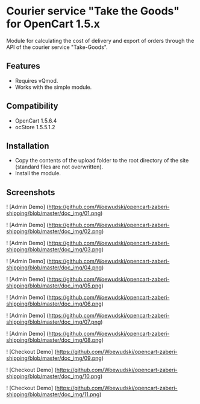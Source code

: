 # Courier service "Take the Goods" for OpenCart 1.5.x

Module for calculating the cost of delivery and export of orders through the API of the courier service "Take-Goods".

## Features

- Requires vQmod.
- Works with the simple module.

## Compatibility

- OpenCart 1.5.6.4
- ocStore 1.5.5.1.2

## Installation

- Copy the contents of the upload folder to the root directory of the site (standard files are not overwritten).
- Install the module.

## Screenshots
! [Admin Demo] (https://github.com/Woewudski/opencart-zaberi-shipping/blob/master/doc_img/01.png)

! [Admin Demo] (https://github.com/Woewudski/opencart-zaberi-shipping/blob/master/doc_img/02.png)

! [Admin Demo] (https://github.com/Woewudski/opencart-zaberi-shipping/blob/master/doc_img/03.png)

! [Admin Demo] (https://github.com/Woewudski/opencart-zaberi-shipping/blob/master/doc_img/04.png)

! [Admin Demo] (https://github.com/Woewudski/opencart-zaberi-shipping/blob/master/doc_img/05.png)

! [Admin Demo] (https://github.com/Woewudski/opencart-zaberi-shipping/blob/master/doc_img/06.png)

! [Admin Demo] (https://github.com/Woewudski/opencart-zaberi-shipping/blob/master/doc_img/07.png)

! [Admin Demo] (https://github.com/Woewudski/opencart-zaberi-shipping/blob/master/doc_img/08.png)

! [Checkout Demo] (https://github.com/Woewudski/opencart-zaberi-shipping/blob/master/doc_img/09.png)

! [Checkout Demo] (https://github.com/Woewudski/opencart-zaberi-shipping/blob/master/doc_img/10.png)

! [Checkout Demo] (https://github.com/Woewudski/opencart-zaberi-shipping/blob/master/doc_img/11.png) 
